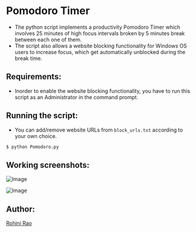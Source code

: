 # Pomodoro Timer

- The python script implements a productivity Pomodoro Timer which involves 25 minutes of high focus intervals broken by 5 minutes break between each one of them.
- The script also allows a website blocking functionality for Windows OS users to increase focus, which get automatically unblocked during the break time.

## Requirements:

- Inorder to enable the website blocking functionality, you have to run this script as an Administrator in the command prompt.

## Running the script:

- You can add/remove website URLs from ```block_urls.txt```  according to your own choice.

```sh
$ python Pomodoro.py
```

## Working screenshots:

![Image](https://i.imgur.com/y7M6t6A.png)

![Image](https://i.imgur.com/YWycEPW.png)

## Author:

[Rohini Rao](https://github.com/RohiniRG)

